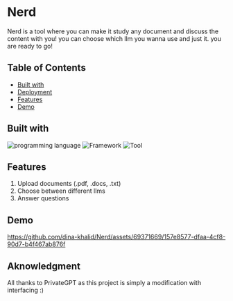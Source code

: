 # Nerd
Nerd is a tool where you can make it study any document and discuss the content with you!
you can choose which llm you wanna use and just it. you are ready to go!


## Table of Contents

- [Built with](#Built-with)
- [Deployment](#Deployment)
- [Features](#Features)
- [Demo](#Demo)

## Built with

![programming language](https://img.shields.io/badge/programmig%20language-Python-red)
![Framework](https://img.shields.io/badge/Framework-ReactJs-blue)
![Tool](https://img.shields.io/badge/Tool-LangChain-green)

## Features 
1. Upload documents (.pdf, .docs, .txt)
2. Choose between different llms
3. Answer questions
   
## Demo

https://github.com/dina-khalid/Nerd/assets/69371669/157e8577-dfaa-4cf8-90d7-b4f467ab876f




## Aknowledgment
All thanks to PrivateGPT as this project is simply a modification with interfacing :)
